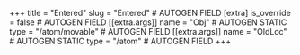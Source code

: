 +++
title = "Entered"
slug = "Entered" # AUTOGEN FIELD
[extra]
is_override = false # AUTOGEN FIELD
[[extra.args]]
name = "Obj" # AUTOGEN STATIC
type = "/atom/movable" # AUTOGEN FIELD
[[extra.args]]
name = "OldLoc" # AUTOGEN STATIC
type = "/atom" # AUTOGEN FIELD
+++